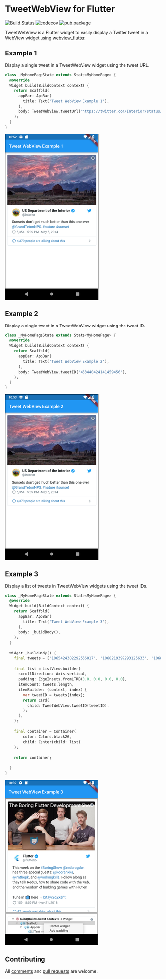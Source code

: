# TweetWebView for Flutter 

[![Build Status](https://travis-ci.org/larryaasen/tweet_webview.svg?branch=master)](https://travis-ci.org/larryaasen/tweet_webview)    [![codecov](https://codecov.io/gh/larryaasen/tweet_webview/branch/master/graph/badge.svg)](https://codecov.io/gh/larryaasen/tweet_webview) [![pub package](https://img.shields.io/pub/v/tweet_webview.svg)](https://pub.dartlang.org/packages/tweet_webview)

TweetWebView is a Flutter widget to easily display a Twitter tweet in a WebView widget using [webview_flutter](https://pub.dartlang.org/packages/webview_flutter).

## Example 1
Display a single tweet in a TweetWebView widget using the tweet URL.

```dart
class _MyHomePageState extends State<MyHomePage> {
  @override
  Widget build(BuildContext context) {
    return Scaffold(
      appBar: AppBar(
        title: Text('Tweet WebView Example 1'),
      ),
      body: TweetWebView.tweetUrl("https://twitter.com/Interior/status/463440424141459456"),
    );
  }
}
```

[<img src="screenshots/example1.png" width="300" alt="Screenshot of list of tweets" style="border:1px solid black">](screenshots/example1.png)

## Example 2
Display a single tweet in a TweetWebView widget using the tweet ID.

```dart
class _MyHomePageState extends State<MyHomePage> {
  @override
  Widget build(BuildContext context) {
    return Scaffold(
      appBar: AppBar(
        title: Text('Tweet WebView Example 2'),
      ),
      body: TweetWebView.tweetID('463440424141459456'),
    );
  }
}
```

[<img src="screenshots/example2.png" width="300" alt="Screenshot of list of tweets" style="border:1px solid black">](screenshots/example2.png)

## Example 3
Display a list of tweets in TweetWebView widgets using the tweet IDs.

```dart
class _MyHomePageState extends State<MyHomePage> {
  @override
  Widget build(BuildContext context) {
    return Scaffold(
      appBar: AppBar(
        title: Text('Tweet WebView Example 3'),
      ),
      body: _buildBody(),
    );
  }

  Widget _buildBody() {
    final tweets = ['1065424382292566017', '1068219397293125633', '1068551446029832192', '1065362290512293888'];

    final list = ListView.builder(
      scrollDirection: Axis.vertical,
      padding: EdgeInsets.fromLTRB(0.0, 0.0, 0.0, 0.0),
      itemCount: tweets.length,
      itemBuilder: (context, index) {
        var tweetID = tweets[index];
        return Card(
          child: TweetWebView.tweetID(tweetID),
        );
      },
    );

    final container = Container(
        color: Colors.black26,
        child: Center(child: list)
    );

    return container;

  }
}
```

[<img src="screenshots/example3.png" width="300" alt="Screenshot of list of tweets">](screenshots/example3.png)

## Contributing
All [comments](https://github.com/larryaasen/tweet_webview/issues) and [pull requests](https://github.com/larryaasen/tweet_webview/pulls) are welcome.